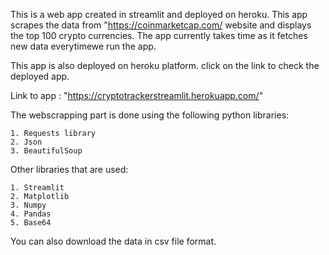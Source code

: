 This is a web app created in streamlit and deployed on heroku. This app scrapes the data from "https://coinmarketcap.com/ website and displays the top 100 crypto currencies. The app currently takes time as it fetches new data everytimewe run the app.
  
This app is also deployed on heroku platform. click on the link to check the deployed app.

Link to app : "https://cryptotrackerstreamlit.herokuapp.com/"

The webscrapping part is done using the following python libraries: 
    
    1. Requests library
    2. Json 
    3. BeautifulSoup

Other libraries that are used:

    1. Streamlit 
    2. Matplotlib
    3. Numpy
    4. Pandas
    5. Base64 

You can also download the data in csv file format.
